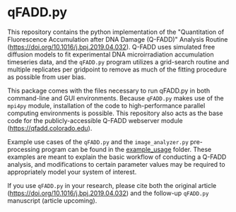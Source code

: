 # qFADD.py
This repository contains the python implementation of the "Quantitation of Fluorescence Accumulation after DNA Damage (Q-FADD)" Analysis Routine (https://doi.org/10.1016/j.bpj.2019.04.032). Q-FADD uses simulated free diffusion models to fit experimental DNA microirradiation accumulation timeseries data, and the `qFADD.py` program utilizes a grid-search routine and multiple replicates per gridpoint to remove as much of the fitting procedure as possible from user bias.

This package comes with the files necessary to run qFADD.py in both command-line and GUI environments. Because `qFADD.py` makes use of the `mpi4py` module, installation of the code to high-performance parallel computing environments is possible. This repository also acts as the base code for the publicly-accessible Q-FADD webserver module (https://qfadd.colorado.edu).

Example use cases of the `qFADD.py` and the `image_analyzer.py` pre-processing program can be found in the [example_usage](https://github.com/sbowerma/qFADD.py/tree/master/example_usage) folder. These examples are meant to explain the basic workflow of conducting a Q-FADD analysis, and modifications to certain parameter values may be required to appropriately model your system of interest.

If you use `qFADD.py` in your research, please cite both the original article (https://doi.org/10.1016/j.bpj.2019.04.032) and the follow-up `qFADD.py` manuscript (article upcoming).
